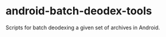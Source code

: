 android-batch-deodex-tools
==========================

Scripts for batch deodexing a given set of archives in Android.
